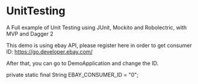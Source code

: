 # UnitTesting

A Full example of Unit Testing using JUnit, Mockito and Robolectric, with MVP and Dagger 2

This demo is using ebay API, please register here in order to get consumer ID:
https://go.developer.ebay.com/

After that, you can go to DemoApplication and change the ID.

private static final String EBAY_CONSUMER_ID = "0";



